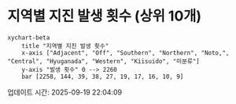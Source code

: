 # 지역별 지진 발생 횟수 (상위 10개)

```mermaid
xychart-beta
    title "지역별 지진 발생 횟수"
    x-axis ["Adjacent", "Off", "Southern", "Northern", "Noto,", "Central", "Hyuganada", "Western", "Kiisuido", "미분류"]
    y-axis "발생 횟수" 0 --> 2260
    bar [2258, 144, 39, 38, 27, 19, 17, 16, 10, 9]
```

업데이트 시간: 2025-09-19 22:04:09
